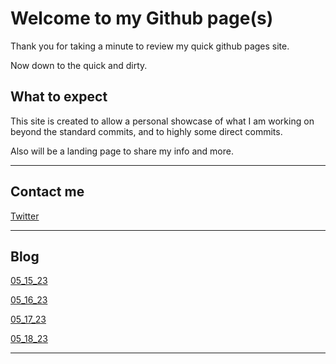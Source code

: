 # Welcome to my Github page(s) 

Thank you for taking a minute to review my quick github pages site. 

Now down to the quick and dirty. 

## What to expect 

This site is created to allow a personal showcase of what I am working on beyond the standard commits, and to highly some direct commits. 

Also will be a landing page to share my info and more. 

---- 

## Contact me 

[Twitter](https://twitter.com/kvgyarmati)

----

## Blog 

[05_15_23](05_15_23.md) 

[05_16_23](05_16_23.md) 

[05_17_23](05_17_23.md)

[05_18_23](05_18_23.md) 



---- 
